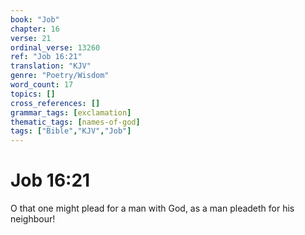 ```yaml
---
book: "Job"
chapter: 16
verse: 21
ordinal_verse: 13260
ref: "Job 16:21"
translation: "KJV"
genre: "Poetry/Wisdom"
word_count: 17
topics: []
cross_references: []
grammar_tags: [exclamation]
thematic_tags: [names-of-god]
tags: ["Bible","KJV","Job"]
---
```


# Job 16:21

O that one might plead for a man with God, as a man pleadeth for his neighbour!
